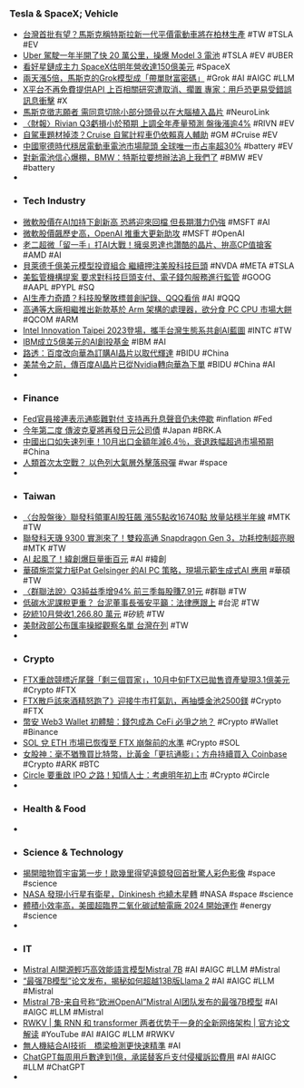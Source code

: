 ### Tesla & SpaceX; Vehicle
- [台灣首批有望？馬斯克稱特斯拉新一代平價電動車將在柏林生產](https://www.inside.com.tw/article/33273-elon-musk-says-tesla-25k-car-giga-berlin) #TW #TSLA #EV
- [Uber 駕駛一年半開了快 20 萬公里，操爆 Model 3 電池](https://technews.tw/2023/11/07/uber-model3-battery-died-15months/) #TSLA #EV #UBER
- [看好星鏈成主力 SpaceX估明年營收達150億美元](https://news.cnyes.com/news/id/5368913) #SpaceX
- [兩天漲5倍，馬斯克的Grok模型成「帶單財富密碼」](https://m.cnyes.com/news/id/5371389) #Grok #AI #AIGC #LLM
- [X平台不再免費提供API 上百相關研究遭取消、擱置 專家：用戶恐更易受錯誤訊息衝擊](https://m.cnyes.com/news/id/5368894) #X
- [馬斯克徵志願者 需同意切除小部分頭骨以在大腦植入晶片](https://m.cnyes.com/news/id/5371413) #NeuroLink
- [〈財報〉Rivian Q3虧損小於預期 上調全年產量預測 盤後漲逾4%](https://m.cnyes.com/news/id/5370792) #RIVN #EV
- [自駕車題材掉漆？Cruise 自駕計程車仍依賴真人輔助](https://technews.tw/2023/11/07/cruise-self-driving-taxis-still-rely-on-human-assistance/) #GM #Cruise #EV
- [中國寧德時代穩居電動車電池市場龍頭 全球唯一市占率超30%](https://news.cnyes.com/news/id/5371351) #battery #EV
- [對新電池信心爆棚，BMW：特斯拉要想辦法追上我們了](https://technews.tw/2023/11/08/bmw-new-battery-outperform-tesla/) #BMW #EV #battery
-
- ### Tech Industry
- [微軟股價在AI加持下創新高 恐將迎來回檔 但長期潛力仍強](https://news.cnyes.com/news/id/5370784) #MSFT #AI
- [微軟股價飆歷史高，OpenAI 推重大更新助攻](https://finance.technews.tw/2023/11/08/microsoft-openai-stock-price-1107/) #MSFT #OpenAI
- [老二超微「留一手」打AI大戰！擁吳恩達也讚酷的晶片、拚高CP值搶客](https://www.bnext.com.tw/article/77241/amd-ai-xdna) #AMD #AI
- [貝萊德千億美元模型投資組合 繼續押注美股科技巨頭](https://news.cnyes.com/news/id/5371441) #NVDA #META #TSLA
- [美監管機構提案 要求對科技巨頭支付、電子錢包服務進行監管](https://news.cnyes.com/news/id/5370779) #GOOG #AAPL #PYPL #SQ
- [AI生產力奇蹟？科技股擊敗標普創紀錄、QQQ看俏](https://www.moneydj.com/funddj/ya/yp050000.djhtm?a=afda0712-2fbf-4cfe-8d03-c275f7ea4549) #AI #QQQ
- [高通等大廠相繼推出新款基於 Arm 架構的處理器，欲分食 PC CPU 市場大餅](https://technews.tw/2023/11/08/qualcomm-pc-cpu-market/) #QCOM #ARM
- [Intel Innovation Taipei 2023登場，攜手台灣生態系共創AI藍圖](https://tw.stock.yahoo.com/news/intel-innovation-taipei-2023登場-攜手台灣生態系共創ai藍圖-233934997.html) #INTC #TW
- [IBM成立5億美元的AI創投基金](https://www.ithome.com.tw/news/159694) #IBM #AI
- [路透：百度改向華為訂購AI晶片以取代輝達](https://news.cnyes.com/news/id/5370462) #BIDU #China
- [美禁令之前，傳百度AI晶片已從Nvidia轉向華為下單](https://www.ithome.com.tw/news/159690) #BIDU #China #AI
-
- ### Finance
- [Fed官員接連表示通膨難對付 支持再升息聲音仍未停歇](https://news.cnyes.com/news/id/5370766) #inflation #Fed
- [今年第二度 傳波克夏將再發日元公司債](https://m.cnyes.com/news/id/5371305) #Japan #BRK.A
- [中國出口如失速列車！10月出口金額年減6.4％，衰退跌幅超過市場預期](https://www.wealth.com.tw/articles/f242ea94-5b65-47a2-8dd6-e69a023f1f15) #China
- [人類首次太空戰？ 以色列大氣層外擊落飛彈](https://news.ttv.com.tw/news/11211070001200W) #war #space
-
- ### Taiwan
- [〈台股盤後〉聯發科領軍AI股狂飆 漲55點收16740點 放量站穩半年線](https://m.cnyes.com/news/id/5371439) #MTK #TW
- [聯發科天璣 9300 實測來了！雙殺高通 Snapdragon Gen 3，功耗控制超亮眼](https://www.kocpc.com.tw/archives/519634) #MTK #TW
- [AI 起風了！緯創爆巨量衝百元](https://udn.com/news/story/7251/7559180) #AI #緯創
- [華碩施崇棠力挺Pat Gelsinger 的AI PC 策略，現場示範生成式AI 應用](https://finance.technews.tw/2023/11/07/asus-shih-chong-tang-backs-pat-gelsingers-ai-pc-strategy/) #華碩 #TW
- [〈群聯法說〉Q3純益季增94% 前三季每股賺7.91元](https://m.cnyes.com/news/id/5370499) #群聯 #TW
- [低碳水泥課稅更重？ 台泥董事長張安平籲：法律應跟上](https://www.ctee.com.tw/news/20231107701792-431401) #台泥 #TW
- [矽統10月營收1,266.80 萬元](https://finance.technews.tw/2023/11/07/sis-2363-202310-financial-report/) #矽統 #TW
- [美財政部公布匯率操縱觀察名單 台灣在列](https://www.ctee.com.tw/news/20231108700394-430302) #TW
-
- ### Crypto
- [FTX重啟競標近尾聲「剩三個買家」，10月中旬FTX已拋售資產變現3.1億美元](https://www.blocktempo.com/ftx-resumes-bidding-with-three-contenders-left/) #Crypto #FTX
- [FTX散戶該來酒精怒跑了》迎接牛市打氣趴，再抽獎金池2500鎂](https://www.blocktempo.com/crypto-rage-run-with-drinks-in-taipei/) #Crypto #FTX
- [幣安 Web3 Wallet 初體驗：錢包成為 CeFi 必爭之地？](https://blockcast.it/2023/11/07/binance-web3-wallet-review/) #Crypto #Wallet #Binance
- [SOL 兌 ETH 市場已恢復至 FTX 崩盤前的水準](https://abmedia.io/sol-against-eth-market-returns-to-price-before-the-crash) #Crypto #SOL
- [女股神：毫不猶豫買比特幣，比黃金「更抗通膨」；方舟持續買入 Coinbase](https://www.blocktempo.com/cathie-wood-would-choose-bitcoin-over-gold/) #Crypto #ARK #BTC
- [Circle 要重啟 IPO 之路！知情人士：考慮明年初上市](https://blockcast.it/2023/11/08/usdc-issuer-circle-considering-2024-ipo/) #Crypto #Circle
-
- ### Health & Food
-
- ### Science & Technology
- [揭開暗物質宇宙第一步！歐幾里得望遠鏡發回首批驚人彩色影像](https://technews.tw/2023/11/08/euclid-space-telescope-dark-matter/) #space #science
- [NASA 發現小行星有衛星，Dinkinesh 也繞木星轉](https://technews.tw/2023/11/07/nasa-discovers-asteroid-dinkinesh-also-has-moon/) #NASA #space #science
- [體積小效率高，美國超臨界二氧化碳試驗電廠 2024 開始運作](https://technews.tw/2023/11/08/supercritical-transformational-electric-power/) #energy #science
-
- ### IT
- [Mistral AI開源輕巧高效能語言模型Mistral 7B](https://www.ithome.com.tw/news/159032) #AI #AIGC #LLM #Mistral
- [“最强7B模型”论文发布，揭秘如何超越13B版Llama 2](https://zhuanlan.zhihu.com/p/661113652) #AI #AIGC #LLM #Mistral
- [Mistral 7B-来自号称“欧洲OpenAI”Mistral AI团队发布的最强7B模型](https://zhuanlan.zhihu.com/p/661723586) #AI #AIGC #LLM #Mistral
- [RWKV | 集 RNN 和 transformer 两者优势于一身的全新网络架构 | 官方论文解读](https://www.youtube.com/watch?v=oaP8_fUFVWw) #YouTube #AI #AIGC #LLM #RWKV
- [無人機結合AI技術　橋梁檢測更快速精準](https://money.udn.com/money/story/5635/7559925) #AI
- [ChatGPT每周用戶數達到1億，承諾替客戶支付侵權訴訟費用](https://www.ithome.com.tw/news/159674) #AI #AIGC #LLM #ChatGPT
-
